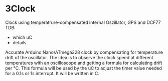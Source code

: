 # 3Clock
Clock using temperatrure-compensated internal Oszillator, GPS and DCF77  
TDB: 
- which uC  
- details  

Accurate Arduino Nano/ATmega328 clock by compensating for temperature drift of the oscillator. The idea is to observe the clock speed at different temperatures with an oscilloscope and getting a formula for calculating drift per °C. This formula will be used by the uC to adjust the timer value needed for a 0.1s or 1s interrupt.
It will be written in C.
